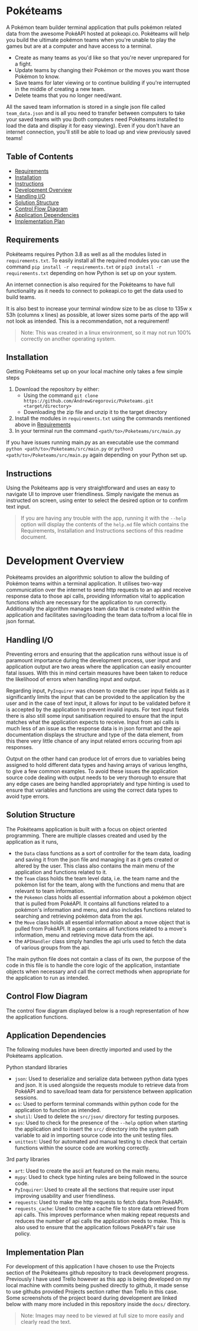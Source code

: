 # Pokéteams

A Pokémon team builder terminal application that pulls pokémon related data from the awesome PokéAPI hosted at pokeapi.co. Pokéteams will help you build the ultimate pokémon teams when you're unable to play the games but are at a computer and have access to a terminal.

- Create as many teams as you'd like so that you're never unprepared for a fight.
- Update teams by changing their Pokémon or the moves you want those Pokémon to know.
- Save teams for later viewing or to continue building if you're interrupted in the middle of creating a new team.
- Delete teams that you no longer need/want.

All the saved team information is stored in a single json file called `team_data.json` and is all you need to transfer between computers to take your saved teams with you (both computers need Pokéteams installed to load the data and display it for easy viewing). Even if you don't have an internet connection, you'll still be able to load up and view previously saved teams!

## Table of Contents
- [Requirements](#requirements)
- [Installation](#installation)
- [Instructions](#instructions)
- [Development Overview](#development-overview)
- [Handling I/O](#handling-io)
- [Solution Structure](#solution-structure)
- [Control Flow Diagram](#control-flow-diagram)
- [Application Dependencies](#application-dependencies)
- [Implementation Plan](#implementation-plan)

## Requirements

Pokéteams requires Python 3.8 as well as all the modules listed in `requirements.txt`. To easily install all the required modules you can use the command `pip install -r requirements.txt` or `pip3 install -r requirements.txt` depending on how Python is set up on your system.

An internet connection is also required for the Pokéteams to have full functionality as it needs to connect to pokeapi.co to get the data used to build teams.

It is also best to increase your terminal window size to be as close to 135w x 53h (columns x lines) as possible, at lower sizes some parts of the app will not look as intended. This is a recommendation, not a requirement!

> Note: This was created in a linux environment, so it may not run 100% correctly on another operating system.

## Installation

Getting Pokéteams set up on your local machine only takes a few simple steps
1. Download the repository by either:
    - Using the command `git clone https://github.com/AndrewGregorovic/Poketeams.git <target/directory>`
    - Downloading the zip file and unzip it to the target directory
2. Install the modules in `requirements.txt` using the commands mentioned above in [Requirements](#requirements) 
3. In your terminal run the command `<path/to>/Poketeams/src/main.py`

If you have issues running main.py as an executable use the command `python <path/to>/Poketeams/src/main.py` or `python3 <path/to>/Poketeams/src/main.py` again depending on your Python set up.

## Instructions

Using the Pokéteams app is very straightforward and uses an easy to navigate UI to improve user friendliness. Simply navigate the menus as instructed on screen, using enter to select the desired option or to confirm text input.

> If you are having any trouble with the app, running it with the `--help` option will display the contents of the `help.md` file which contains the Requirements, Installation and Instructions sections of this readme document.

# Development Overview

Pokéteams provides an algorithmic solution to allow the building of Pokémon teams within a terminal application. It utilises two-way communication over the internet to send http requests to an api and receive response data to those api calls, providing information vital to application functions which are necessary for the application to run correctly. Additionally the algorithm manages team data that is created within the application and facilitates saving/loading the team data to/from a local file in json format.

## Handling I/O

Preventing errors and ensuring that the application runs without issue is of paramount importance during the development process, user input and application output are two areas where the application can easily encounter fatal issues. With this in mind certain measures have been taken to reduce the likelihood of errors when handling input and output.

Regarding input, `PyInquirer` was chosen to create the user input fields as it significantly limits the input that can be provided to the application by the user and in the case of text input, it allows for input to be validated before it is accepted by the application to prevent invalid inputs. For text input fields there is also still some input sanitisation required to ensure that the input matches what the application expects to receive. Input from api calls is much less of an issue as the response data is in json format and the api documentation displays the structure and type of the data element, from this there very little chance of any input related errors occuring from api responses.

Output on the other hand can produce lot of errors due to variables being assigned to hold different data types and having arrays of various lengths, to give a few common examples. To avoid these issues the application source code dealing with output needs to be very thorough to ensure that any edge cases are being handled appropriately and type hinting is used to ensure that variables and functions are using the correct data types to avoid type errors.

## Solution Structure

The Pokéteams application is built with a focus on object oriented programming. There are multiple classes created and used by the application as it runs,
- the `Data` class functions as a sort of controller for the team data, loading and saving it from the json file and managing it as it gets created or altered by the user. This class also contains the main menu of the application and functions related to it.
- the `Team` class holds the team level data, i.e. the team name and the pokémon list for the team, along with the functions and menu that are relevant to team information.
- the `Pokemon` class holds all essential information about a pokémon object that is pulled from PokéAPI. It contains all functions related to a pokémon's information and menu, and also includes functions related to searching and retrieving pokémon data from the api.
- the `Move` class holds all essential information about a move object that is pulled from PokéAPI. It again contains all functions related to a move's information, menu and retrieving move data from the api.
- the `APIHandler` class simply handles the api urls used to fetch the data of various groups from the api.

The main python file does not contain a class of its own, the purpose of the code in this file is to handle the core logic of the application, instantiate objects when necessary and call the correct methods when appropriate for the application to run as intended.

## Control Flow Diagram

The control flow diagram displayed below is a rough representation of how the application functions.



## Application Dependencies

The following modules have been directly imported and used by the Pokéteams application.

Python standard libraries
- `json`: Used to deserialize and serialize data between python data types and json. It is used alongside the requests module to retrieve data from PokéAPI and to save/load team data for persistence between application sessions.
- `os`: Used to perform terminal commands within python code for the application to function as intended.
- `shutil`: Used to delete the `src/json/` directory for testing purposes.
- `sys`: Used to check for the presence of the `--help` option when starting the application and to insert the `src/` directory into the system path variable to aid in importing source code into the unit testing files.
- `unittest`: Used for automated and manual testing to check that certain functions within the source code are working correctly.

3rd party libraries
- `art`: Used to create the ascii art featured on the main menu.
- `mypy`: Used to check type hinting rules are being followed in the source code.
- `PyInquirer`: Used to create all the sections that require user input improving usability and user friendliness.
- `requests`: Used to make the http requests to fetch data from PokéAPI.
- `requests_cache`: Used to create a cache file to store data retrieved from api calls. This improves performance when making repeat requests and reduces the number of api calls the application needs to make. This is also used to ensure that the application follows PokéAPI's fair use policy.

## Implementation Plan

For development of this application I have chosen to use the Projects section of the Pokéteams github repository to track development progress. Previously I have used Trello however as this app is being developed on my local machine with commits being pushed directly to github, it made sense to use githubs provided Projects section rather than Trello in this case. Some screenshots of the project board during development are linked below with many more included in this repository inside the `docs/` directory.

> Note: Images may need to be viewed at full size to more easily and clearly read the text.

